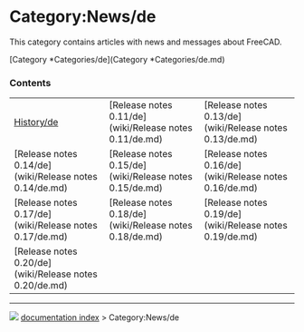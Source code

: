 # Category:News/de
This category contains articles with news and messages about FreeCAD.

[Category   *Categories/de](Category   *Categories/de.md)

### Contents

|     |     |     |
| --- | --- | --- |
| [History/de](wiki/History/de.md) | [Release notes 0.11/de](wiki/Release notes 0.11/de.md) | [Release notes 0.13/de](wiki/Release notes 0.13/de.md) |
| [Release notes 0.14/de](wiki/Release notes 0.14/de.md) | [Release notes 0.15/de](wiki/Release notes 0.15/de.md) | [Release notes 0.16/de](wiki/Release notes 0.16/de.md) |
| [Release notes 0.17/de](wiki/Release notes 0.17/de.md) | [Release notes 0.18/de](wiki/Release notes 0.18/de.md) | [Release notes 0.19/de](wiki/Release notes 0.19/de.md) |
| [Release notes 0.20/de](wiki/Release notes 0.20/de.md) |



---
![](images/Right_arrow.png) [documentation index](../README.md) > Category:News/de
